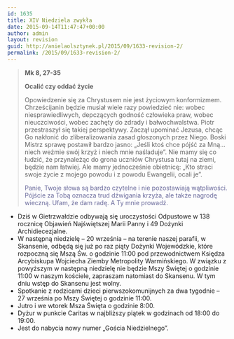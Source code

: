 ```yaml
---
id: 1635
title: XIV Niedziela zwykła
date: 2015-09-14T11:47:47+00:00
author: admin
layout: revision
guid: http://anielaolsztynek.pl/2015/09/1633-revision-2/
permalink: /2015/09/1633-revision-2/
---
```

> **Mk 8, 27-35**
> 
> **Ocalić czy oddać życie**
> 
> Opowiedzenie się za Chrystusem nie jest życiowym konformizmem. Chrześcijanin będzie musiał wiele razy powiedzieć nie: wobec niesprawiedliwych, depczących godność człowieka praw, wobec nieuczciwości, wobec zachęty do zdrady i bałwochwalstwa. Piotr przestraszył się takiej perspektywy. Zaczął upominać Jezusa, chcąc Go nakłonić do zliberalizowania zasad głoszonych przez Niego. Boski Mistrz sprawę postawił bardzo jasno: &#8222;Jeśli ktoś chce pójść za Mną&#8230; niech weźmie swój krzyż i niech mnie naśladuje&#8221;. Nie mamy się co łudzić, że przynależąc do grona uczniów Chrystusa tutaj na ziemi, będzie nam łatwiej. Ale mamy jednocześnie obietnicę: &#8222;Kto straci swoje życie z mojego powodu i z powodu Ewangelii, ocali je&#8221;.
> 
> <span style="color: #666699;">Panie, Twoje słowa są bardzo czytelne i nie pozostawiają wątpliwości. Pójście za Tobą oznacza trud dźwigania krzyża, ale także nagrodę wieczną. Ufam, że dam radę. A Ty mnie prowadź.</span>

  * Dziś w Gietrzwałdzie odbywają się uroczystości Odpustowe w 138 rocznicę Objawień Najświętszej Marii Panny i 49 Dożynki Archidiecezjalne.
  * W następną niedzielę &#8211; 20 września &#8211; na terenie naszej parafii, w Skansenie, odbędą się już po raz piąty Dożynki Wojewódzkie, które rozpoczną się Mszą Św. o godzinie 11:00 pod przewodnictwem Księdza Arcybiskupa Wojciecha Ziemby Metropolity Warmińskiego. W związku z powyższym w następną niedzielę nie będzie Mszy Świętej o godzinie 11:00 w naszym kościele, zapraszam natomiast do Skansenu. W tym dniu wstęp do Skansenu jest wolny.
  * Spotkanie z rodzicami dzieci pierwszokomunijnych za dwa tygodnie &#8211; 27 września po Mszy Świętej o godzinie 11:00.
  * Jutro i we wtorek Msza Święta o godzinie 8:00.
  * Dyżur w punkcie Caritas w najbliższy piątek w godzinach od 18:00 do 19:00.
  * Jest do nabycia nowy numer &#8222;Gościa Niedzielnego&#8221;.